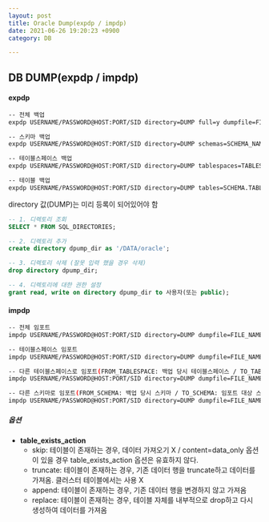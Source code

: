 ```yaml
---
layout: post
title: Oracle Dump(expdp / impdp)
date: 2021-06-26 19:20:23 +0900
category: DB

---
```


## DB DUMP(expdp / impdp)

#### expdp

```bash
-- 전체 백업
expdp USERNAME/PASSWORD@HOST:PORT/SID directory=DUMP full=y dumpfile=FILE_NAME.dmp logfile=log.log

-- 스키마 백업
expdp USERNAME/PASSWORD@HOST:PORT/SID directory=DUMP schemas=SCHEMA_NAME dumpfile=FILE_NAME.dmp logfile=log.log

-- 테이블스페이스 백업
expdp USERNAME/PASSWORD@HOST:PORT/SID directory=DUMP tablespaces=TABLESPACE_NAME dumpfile=FILE_NAME.dmp logfile=log.log

-- 테이블 백업
expdp USERNAME/PASSWORD@HOST:PORT/SID directory=DUMP tables=SCHEMA.TABLE_NAME dumpfile=FILE_NAME.dmp logfile=log.log
```

directory 값(DUMP)는 미리 등록이 되어있어야 함

```sql
-- 1. 디렉토리 조회
SELECT * FROM SQL_DIRECTORIES;

-- 2. 디렉토리 추가
create directory dpump_dir as '/DATA/oracle';

-- 3. 디렉토리 삭제 (잘못 입력 했을 경우 삭제)
drop directory dpump_dir;

-- 4. 디렉토리에 대한 권한 설정
grant read, write on directory dpump_dir to 사용자(또는 public);
```



#### impdp

```bash
-- 전체 임포트
impdp USERNAME/PASSWORD@HOST:PORT/SID directory=DUMP dumpfile=FILE_NAME.dmp full=y

-- 테이블스페이스 임포트
impdp USERNAME/PASSWORD@HOST:PORT/SID directory=DUMP dumpfile=FILE_NAME.dmp tablespaces=TABLESPACE_NAME

-- 다른 테이블스페이스로 임포트(FROM_TABLESPACE: 백업 당시 테이블스페이스 / TO_TABLESPACE: 임포트 대상 테이블스페이스)
impdp USERNAME/PASSWORD@HOST:PORT/SID directory=DUMP dumpfile=FILE_NAME.dmp remap_tablespace=FROM_TABLESPACE:TO_TABLESPACE

-- 다른 스키마로 임포트(FROM_SCHEMA: 백업 당시 스키마 / TO_SCHEMA: 임포트 대상 스키마)
impdp USERNAME/PASSWORD@HOST:PORT/SID directory=DUMP dumpfile=FILE_NAME.dmp remap_schema=FROM_SCHEMA:TO_SCHEMA
```



##### 옵션

- **table_exists_action**
  - skip:  테이블이 존재하는 경우, 데이터 가져오기 X / content=data_only 옵션이 있을 경우 table_exists_action 옵션은 유효하지 않다.
  - truncate: 테이블이 존재하는 경우, 기존 데이터 행을 truncate하고 데이터를 가져옴. 클러스터 테이블에서는 사용 X
  - append: 테이블이 존재하는 경우, 기존 데이터 행을 변경하지 않고 가져옴
  - replace: 테이블이 존재하는 경우, 테이블 자체를 내부적으로 drop하고 다시 생성하여 데이터를 가져옴
